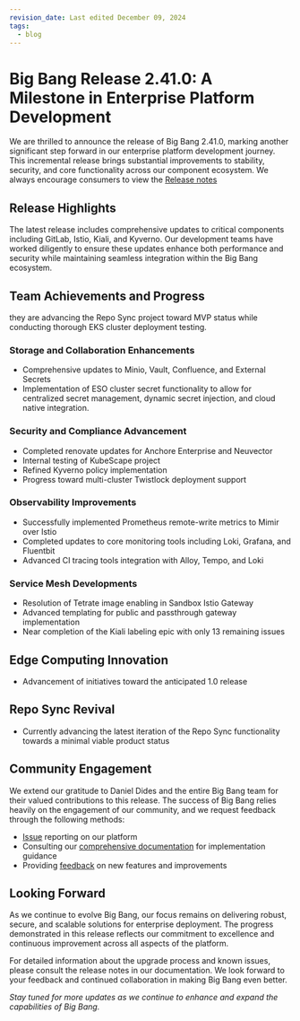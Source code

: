 ```yaml
---
revision_date: Last edited December 09, 2024
tags:
  - blog
---
```


# Big Bang Release 2.41.0: A Milestone in Enterprise Platform Development

We are thrilled to announce the release of Big Bang 2.41.0, marking another significant step forward in our enterprise platform development journey. This incremental release brings substantial improvements to stability, security, and core functionality across our component ecosystem. We always encourage consumers to view the [Release notes](https://repo1.dso.mil/big-bang/bigbang/-/releases/2.41.0)

## Release Highlights

The latest release includes comprehensive updates to critical components including GitLab, Istio, Kiali, and Kyverno. Our development teams have worked diligently to ensure these updates enhance both performance and security while maintaining seamless integration within the Big Bang ecosystem.

## Team Achievements and Progress

 they are advancing the Repo Sync project toward MVP status while conducting thorough EKS cluster deployment testing.

### Storage and Collaboration Enhancements

- Comprehensive updates to Minio, Vault, Confluence, and External Secrets
- Implementation of ESO cluster secret functionality to allow for centralized secret management, dynamic secret injection, and cloud native integration. 

### Security and Compliance Advancement

- Completed renovate updates for Anchore Enterprise and Neuvector
- Internal testing of KubeScape project
- Refined Kyverno policy implementation
- Progress toward multi-cluster Twistlock deployment support

### Observability Improvements

- Successfully implemented Prometheus remote-write metrics to Mimir over Istio
- Completed updates to core monitoring tools including Loki, Grafana, and Fluentbit
- Advanced CI tracing tools integration with Alloy, Tempo, and Loki

### Service Mesh Developments

- Resolution of Tetrate image enabling in Sandbox Istio Gateway
- Advanced templating for public and passthrough gateway implementation
- Near completion of the Kiali labeling epic with only 13 remaining issues

## Edge Computing Innovation

- Advancement of initiatives toward the anticipated 1.0 release

## Repo Sync Revival
- Currently advancing the latest iteration of the Repo Sync functionality towards a minimal viable product status 

## Community Engagement

We extend our gratitude to Daniel Dides and the entire Big Bang team for their valued contributions to this release. The success of Big Bang relies heavily on the engagement of our community, and we request feedback through the following methods:
- [Issue](https://repo1.dso.mil/big-bang/bigbang/-/issues/new) reporting on our platform
- Consulting our [comprehensive documentation](https://docs-bigbang.dso.mil/latest/) for implementation guidance
- Providing [feedback](https://join.slack.com/t/bigbanguniver-ft39451/shared_invite/zt-2mrtefxg6-5WJr85JD3NPbreMuAcQR0A) on new features and improvements

## Looking Forward

As we continue to evolve Big Bang, our focus remains on delivering robust, secure, and scalable solutions for enterprise deployment. The progress demonstrated in this release reflects our commitment to excellence and continuous improvement across all aspects of the platform.

For detailed information about the upgrade process and known issues, please consult the release notes in our documentation. We look forward to your feedback and continued collaboration in making Big Bang even better.

*Stay tuned for more updates as we continue to enhance and expand the capabilities of Big Bang.*